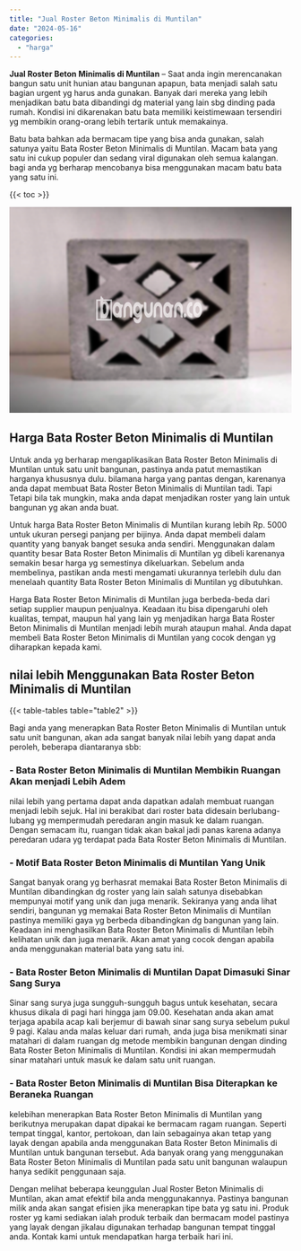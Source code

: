 ```yaml
---
title: "Jual Roster Beton Minimalis di Muntilan"
date: "2024-05-16"
categories: 
  - "harga"
---
```


**Jual Roster Beton Minimalis di Muntilan** – Saat anda ingin merencanakan bangun satu unit hunian atau bangunan apapun, bata menjadi salah satu bagian urgent yg harus anda gunakan. Banyak dari mereka yang lebih menjadikan batu bata dibandingi dg material yang lain sbg dinding pada rumah. Kondisi ini dikarenakan batu bata memiliki keistimewaan tersendiri yg membikin orang-orang lebih tertarik untuk memakainya.

Batu bata bahkan ada bermacam tipe yang bisa anda gunakan, salah satunya yaitu Bata Roster Beton Minimalis di Muntilan. Macam bata yang satu ini cukup populer dan sedang viral digunakan oleh semua kalangan. bagi anda yg berharap mencobanya bisa menggunakan macam batu bata yang satu ini.

{{< toc >}}

![Jual Roster Beton Minimalis di Muntilan](/images/bata-roster-minimalis-24.png)

## Harga Bata Roster Beton Minimalis di Muntilan

Untuk anda yg berharap mengaplikasikan Bata Roster Beton Minimalis di Muntilan untuk satu unit bangunan, pastinya anda patut memastikan harganya khususnya dulu. bilamana harga yang pantas dengan, karenanya anda dapat membuat Bata Roster Beton Minimalis di Muntilan tadi. Tapi Tetapi bila tak mungkin, maka anda dapat menjadikan roster yang lain untuk bangunan yg akan anda buat.

Untuk harga Bata Roster Beton Minimalis di Muntilan kurang lebih Rp. 5000 untuk ukuran persegi panjang per bijinya. Anda dapat membeli dalam quantity yang banyak banget sesuka anda sendiri. Menggunakan dalam quantity besar Bata Roster Beton Minimalis di Muntilan yg dibeli karenanya semakin besar harga yg semestinya dikeluarkan. Sebelum anda membelinya, pastikan anda mesti mengamati ukurannya terlebih dulu dan menelaah quantity Bata Roster Beton Minimalis di Muntilan yg dibutuhkan.

Harga Bata Roster Beton Minimalis di Muntilan juga berbeda-beda dari setiap supplier maupun penjualnya. Keadaan itu bisa dipengaruhi oleh kualitas, tempat, maupun hal yang lain yg menjadikan harga Bata Roster Beton Minimalis di Muntilan menjadi lebih murah ataupun mahal. Anda dapat membeli Bata Roster Beton Minimalis di Muntilan yang cocok dengan yg diharapkan kepada kami.

## nilai lebih Menggunakan Bata Roster Beton Minimalis di Muntilan

{{< table-tables table="table2" >}}

Bagi anda yang menerapkan Bata Roster Beton Minimalis di Muntilan untuk satu unit bangunan, akan ada sangat banyak nilai lebih yang dapat anda peroleh, beberapa diantaranya sbb:

### \- Bata Roster Beton Minimalis di Muntilan Membikin Ruangan Akan menjadi Lebih Adem

nilai lebih yang pertama dapat anda dapatkan adalah membuat ruangan menjadi lebih sejuk. Hal ini berakibat dari roster bata didesain berlubang-lubang yg mempermudah peredaran angin masuk ke dalam ruangan. Dengan semacam itu, ruangan tidak akan bakal jadi panas karena adanya peredaran udara yg terdapat pada Bata Roster Beton Minimalis di Muntilan.

### \- Motif Bata Roster Beton Minimalis di Muntilan Yang Unik

Sangat banyak orang yg berhasrat memakai Bata Roster Beton Minimalis di Muntilan dibandingkan dg roster yang lain salah satunya disebabkan mempunyai motif yang unik dan juga menarik. Sekiranya yang anda lihat sendiri, bangunan yg memakai Bata Roster Beton Minimalis di Muntilan pastinya memiliki gaya yg berbeda dibandingkan dg bangunan yang lain. Keadaan ini menghasilkan Bata Roster Beton Minimalis di Muntilan lebih kelihatan unik dan juga menarik. Akan amat yang cocok dengan apabila anda menggunakan material bata yang satu ini.

### \- Bata Roster Beton Minimalis di Muntilan Dapat Dimasuki Sinar Sang Surya

Sinar sang surya juga sungguh-sungguh bagus untuk kesehatan, secara khusus dikala di pagi hari hingga jam 09.00. Kesehatan anda akan amat terjaga apabila acap kali berjemur di bawah sinar sang surya sebelum pukul 9 pagi. Kalau anda malas keluar dari rumah, anda juga bisa menikmati sinar matahari di dalam ruangan dg metode membikin bangunan dengan dinding Bata Roster Beton Minimalis di Muntilan. Kondisi ini akan mempermudah sinar matahari untuk masuk ke dalam satu unit ruangan.

### \- Bata Roster Beton Minimalis di Muntilan Bisa Diterapkan ke Beraneka Ruangan

kelebihan menerapkan Bata Roster Beton Minimalis di Muntilan yang berikutnya merupakan dapat dipakai ke bermacam ragam ruangan. Seperti tempat tinggal, kantor, pertokoan, dan lain sebagainya akan tetap yang layak dengan apabila anda menggunakan Bata Roster Beton Minimalis di Muntilan untuk bangunan tersebut. Ada banyak orang yang menggunakan Bata Roster Beton Minimalis di Muntilan pada satu unit bangunan walaupun hanya sedikit penggunaan saja.

Dengan melihat beberapa keunggulan Jual Roster Beton Minimalis di Muntilan, akan amat efektif bila anda menggunakannya. Pastinya bangunan milik anda akan sangat efisien jika menerapkan tipe bata yg satu ini. Produk roster yg kami sediakan ialah produk terbaik dan bermacam model pastinya yang layak dengan jikalau digunakan terhadap bangunan tempat tinggal anda. Kontak kami untuk mendapatkan harga terbaik hari ini.

